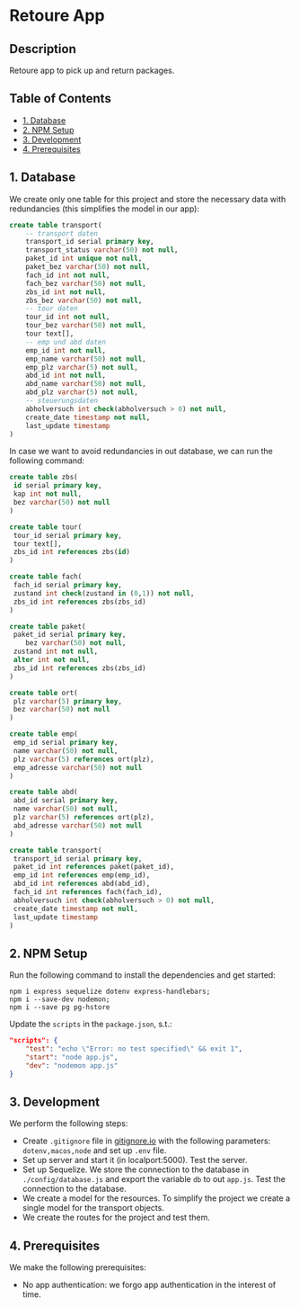 <!-- omit in toc -->
# Retoure App

<!-- omit in toc -->
## Description
Retoure app to pick up and return packages.

<!-- omit in toc -->
## Table of Contents
<!-- toc here -->
- [1. Database](#1-database)
- [2. NPM Setup](#2-npm-setup) 
- [3. Development](#3-development)
- [4. Prerequisites](#4-prerequisites)


## 1. Database

We create only one table for this project and store the necessary data with redundancies (this simplifies the model in our app): 

```sql 
create table transport(
	-- transport daten
	transport_id serial primary key, 
	transport_status varchar(50) not null, 
	paket_id int unique not null, 
	paket_bez varchar(50) not null, 
	fach_id int not null, 
	fach_bez varchar(50) not null, 
	zbs_id int not null,
	zbs_bez varchar(50) not null,
	-- tour daten
	tour_id int not null,
	tour_bez varchar(50) not null, 
	tour text[],
	-- emp und abd daten
	emp_id int not null,
	emp_name varchar(50) not null, 
	emp_plz varchar(5) not null, 
	abd_id int not null, 
	abd_name varchar(50) not null, 
	abd_plz varchar(5) not null, 
	-- steuerungsdaten
	abholversuch int check(abholversuch > 0) not null,
	create_date timestamp not null, 
	last_update timestamp
)
```

In case we want to avoid redundancies in out database, we can run the following command: 

```sql
create table zbs(
 id serial primary key, 
 kap int not null, 
 bez varchar(50) not null
)

create table tour(
 tour_id serial primary key, 
 tour text[],
 zbs_id int references zbs(id)
)

create table fach(
 fach_id serial primary key, 
 zustand int check(zustand in (0,1)) not null,
 zbs_id int references zbs(zbs_id)
)

create table paket(
 paket_id serial primary key, 
    bez varchar(50) not null,
 zustand int not null, 
 alter int not null, 
 zbs_id int references zbs(zbs_id)
)

create table ort(
 plz varchar(5) primary key, 
 bez varchar(50) not null
)

create table emp(
 emp_id serial primary key, 
 name varchar(50) not null, 
 plz varchar(5) references ort(plz),
 emp_adresse varchar(50) not null
)

create table abd(
 abd_id serial primary key, 
 name varchar(50) not null, 
 plz varchar(5) references ort(plz),
 abd_adresse varchar(50) not null
)

create table transport(
 transport_id serial primary key, 
 paket_id int references paket(paket_id),
 emp_id int references emp(emp_id),
 abd_id int references abd(abd_id),
 fach_id int references fach(fach_id),
 abholversuch int check(abholversuch > 0) not null,
 create_date timestamp not null, 
 last_update timestamp
)
```

## 2. NPM Setup

Run the following command to install the dependencies and get started:

```shell
npm i express sequelize dotenv express-handlebars;
npm i --save-dev nodemon; 
npm i --save pg pg-hstore
```

Update the `scripts` in the `package.json`, s.t.:

```json
"scripts": {
    "test": "echo \"Error: no test specified\" && exit 1",
    "start": "node app.js",
    "dev": "nodemon app.js"
}
```

## 3. Development

We perform the following steps:

- Create `.gitignore` file in [gitignore.io](https://www.toptal.com/developers/gitignore) with the following parameters: `dotenv,macos,node` and set up `.env` file. 
- Set up server and start it (in localport:5000). Test the server.
- Set up Sequelize. We store the connection to the database in `./config/database.js` and export the variable `db` to out `app.js`. Test the connection to the database.
- We create a model for the resources. To simplify the project we create a single model for the transport objects.
- We create the routes for the project and test them. 

## 4. Prerequisites

We make the following prerequisites:

- No app authentication: we forgo app authentication in the interest of time.

